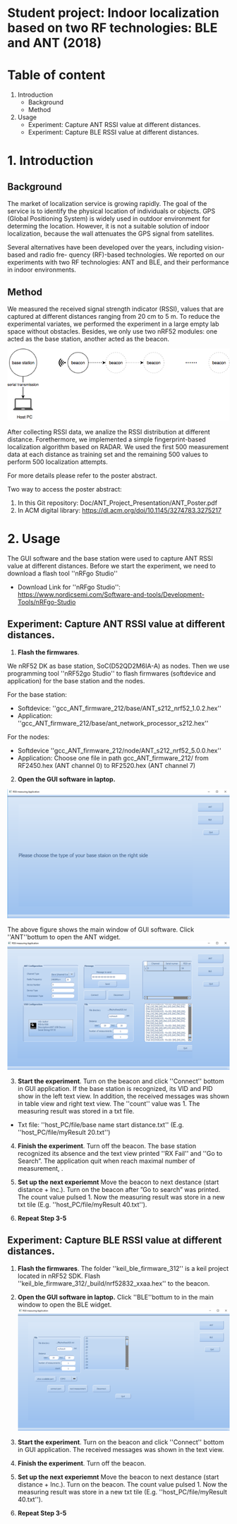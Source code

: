 # Student project: Indoor localization based on two RF technologies: BLE and ANT (2018)

# Table of content
1.  Introduction 
    -   Background
    -   Method
2.  Usage
    -   Experiment: Capture ANT RSSI value at different distances.
    -   Experiment: Capture BLE RSSI value at different distances.


# 1. Introduction

## Background
The market of localization service is growing rapidly. The goal of the service is to identify the physical location of individuals or objects. GPS (Global Positioning System) is widely used in outdoor environment for determing the location. However, it is not a suitable solution of indoor localization, because the wall attenuates the GPS signal from satellites. 

Several alternatives have been developed over the years, including vision-based and radio fre- quency (RF)-based technologies. We reported on our experiments with two RF technologies: ANT and BLE, and their performance in indoor environments.

##  Method

We measured the received signal strength indicator (RSSI), values that are captured at different distances ranging from 20 cm to 5 m. To reduce the experimental variates, we performed the experiment in a large empty lab space without obstacles. Besides, we only use two nRF52 modules: one acted as the base station, another acted as the beacon. 

![experiment](Doc/Presentation/experiment.png)

After collecting RSSI data, we analize the RSSI distribution at different distance. Forethermore, we implemented a simple fingerprint-based localization algorithm based on RADAR. We used the first 500 measurement data at each distance as training set and the remaining 500 values to perform 500 localization attempts. 

For more details please refer to the poster abstract.

Two way to access the poster abstract: 
1.  In this Git repository: Doc/ANT_Project_Presentation/ANT_Poster.pdf
2.  In ACM digital library: https://dl.acm.org/doi/10.1145/3274783.3275217

# 2. Usage

The GUI software and the base station were used to capture ANT RSSI value at different distances. Before we start the experiment, we need to download a flash tool ''nRFgo Studio''

-   Download Link for ''nRFgo Studio'': https://www.nordicsemi.com/Software-and-tools/Development-Tools/nRFgo-Studio

## Experiment: Capture ANT RSSI value at different distances.


1. **Flash the firmwares**. 

We nRF52 DK as base station, SoC(D52QD2M6IA-A) as nodes. Then we use programming tool ''nRF52go Studio'' to flash firmwares (softdevice and application) for the base station and the nodes.

For the base station:
-   Softdevice: ''gcc_ANT_firmware_212/base/ANT_s212_nrf52_1.0.2.hex''
-   Application: ''gcc_ANT_firmware_212/base/ant_network_processor_s212.hex''

For the nodes:
-   Softdevice ''gcc_ANT_firmware_212/node/ANT_s212_nrf52_5.0.0.hex''
-   Application: Choose one file in path gcc_ANT_firmware_212/ from RF2450.hex (ANT channel 0) to RF2520.hex (ANT channel 7)

2. **Open the GUI software in laptop.**

![window](./Doc/Presentation/GUI_main.png)

The above figure shows the main window of GUI software. Click ''ANT''bottum to open the ANT widget.
![window](./Doc/Presentation/GUI_ANT.png)

3. **Start the experiment**. Turn on the beacon and click ''Connect'' bottom in GUI application. If the base station is recognized, its VID and PID show in the left text view. In addition, the received messages was shown in table view and right text view. The ''count'' value was 1. The measuring result was stored in a txt file.
-   Txt file: ''host_PC/file/base name start distance.txt'' (E.g. ''host_PC/file/myResult 20.txt'')

4. **Finish the experiment**. Turn off the beacon. The base station recognized its absence and the text view printed ''RX Fail'' and ''Go to Search”. The application quit when reach maximal number of measurement, .

5. **Set up the next experiemnt** Move the beacon to next destance (start distance + Inc.). Turn on the beacon after ”Go to search” was printed. The count value pulsed 1. Now the measuring result was store in a new txt tile (E.g. ''host_PC/file/myResult 40.txt'').

6. **Repeat Step 3-5**

## Experiment: Capture BLE RSSI value at different distances.

1. **Flash the firmwares**. 
The folder ''keil_ble_firmware_312'' is a keil project located in nRF52 SDK. Flash ''keil_ble_firmware_312/_build/nrf52832_xxaa.hex'' to the beacon.

2. **Open the GUI software in laptop.**
Click ''BLE''bottum to in the main window to open the BLE widget.
![window](./Doc/Presentation/GUI_BLE.png)

3. **Start the experiment**. 
Turn on the beacon and click ''Connect'' bottom in GUI application. The received messages was shown in the text view. 

4. **Finish the experiment**.
Turn off the beacon. 

5. **Set up the next experiemnt** 
Move the beacon to next destance (start distance + Inc.). Turn on the beacon. The count value pulsed 1. Now the measuring result was store in a new txt tile (E.g. ''host_PC/file/myResult 40.txt'').

6. **Repeat Step 3-5**

